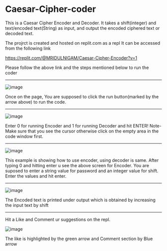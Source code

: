 # Caesar-Cipher-coder
This is a Caesar Cipher Encoder and Decoder. 
It takes a shift(integer) and text/encoded text(String) as input,
and output the encoded ciphered text or decoded text.

The projrct is created and hosted on replit.com as a repl
It can be accessed from the following link

https://replit.com/@MRIDULNIGAM/Caesar-Cipher-Encoder?v=1

Please follow the above link and the steps mentioned below to run the coder

_______________________________________________________________________________________________________________________________________________________________________

![image](https://user-images.githubusercontent.com/67469206/170817067-677d33cf-98f1-47f1-b182-34752de6b6fd.png)

Once on the page, You are supposed to click the run button(marked by the arrow above) to run the code.

_______________________________________________________________________________________________________________________________________________________________________

![image](https://user-images.githubusercontent.com/67469206/170817174-b04ee7ba-b174-4408-98bd-c3efaa7b07ab.png)

Enter 0 for running Encoder and 1 for running Decoder and hit ENTER! 
Note- Make sure that you see the cursor otherwise click on the empty area in the code window first.

_______________________________________________________________________________________________________________________________________________________________________

![image](https://user-images.githubusercontent.com/67469206/170817286-64b93989-765c-4cd0-8128-e7195d4f319c.png)

This example is showing how to use encoder, using decoder is same.
After typing 0 and hitting enter u see the above screen for Encoder.
You are suposed to enter a string value for password and an integer value for shift.
Enter the values and hit enter.

_______________________________________________________________________________________________________________________________________________________________________

![image](https://user-images.githubusercontent.com/67469206/170817544-b22e650d-06fd-4bda-acb3-97e4a1020fff.png)

The Encoded text is printed under output which is obtained by increasing the input text by shift

_______________________________________________________________________________________________________________________________________________________________________

Hit a Like and Comment ur suggestions on the repl.


![image](https://user-images.githubusercontent.com/67469206/170817774-568c47f7-101c-4946-8ca4-9067dc26a17a.png)

The like is highlighted by the green arrow and Comment section by Blue arrow



